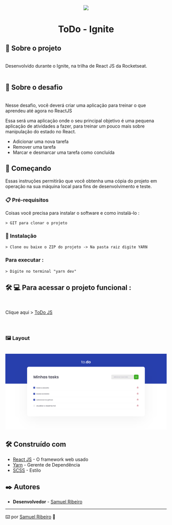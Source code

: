 <p align='center'><img width='150' src="https://cdn.auth0.com/blog/react-js/react.png"></p>
<h1 align='center'>ToDo - Ignite</h1>
<p align='center'>
</p>

## 🚀 Sobre o projeto

<br>
Desenvolvido durante o Ignite, na trilha de React JS da Rocketseat.
<br>
<br>

## 🧠 Sobre o desafio
<br>
Nesse desafio, você deverá criar uma aplicação para treinar o que aprendeu até agora no ReactJS

Essa será uma aplicação onde o seu principal objetivo é uma pequena aplicação de atividades a fazer, para treinar um pouco mais sobre manipulação do estado no React.

- Adicionar uma nova tarefa
- Remover uma tarefa
- Marcar e desmarcar uma tarefa como concluída
## 🚀 Começando

Essas instruções permitirão que você obtenha uma cópia do projeto em operação na sua máquina local para fins de desenvolvimento e teste.

### 📋 Pré-requisitos

Coisas você precisa para instalar o software e como instalá-lo :

```
> GIT para clonar o projeto
```

### 🔧 Instalação

```
> Clone ou baixe o ZIP do projeto -> Na pasta raiz digite YARN
```

### Para executar :

```
> Digite no terminal "yarn dev" 
```

## 🛠 💻 Para acessar o projeto funcional :

<br>


<p>

Clique aqui > [ToDo JS](https://todo-ignite-samuelrrs.netlify.app/) 

<br>

<p>

## <h3> 🖼️ Layout</h3>

<br>

 <img src="./src/assets/.github/layout1.png">
    <br>


## 🛠️ Construído com

- [React JS](https://pt-br.reactjs.org/) - O framework web usado
- [Yarn](https://yarnpkg.com/) - Gerente de Dependência
- [SCSS](https://sass-lang.com/documentation/syntax) - Estilo




## ✒️ Autores

- **Desenvolvedor** - [Samuel Ribeiro](https://github.com/samuelrrs)

---

⌨️ por [Samuel Ribeiro](https://github.com/samuelrrs) 🚀
